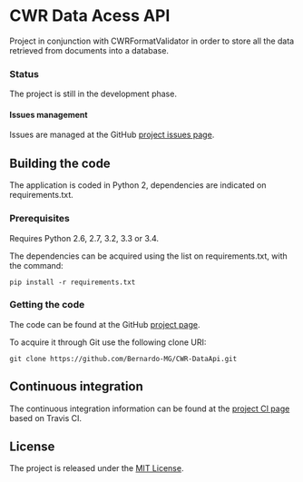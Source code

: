 # CWR Data Acess API

Project in conjunction with CWRFormatValidator in order to store all the data retrieved from documents into a database.

### Status
The project is still in the development phase.

#### Issues management
Issues are managed at the GitHub [project issues page][].

## Building the code
The application is coded in Python 2, dependencies are indicated on requirements.txt.

### Prerequisites
Requires Python 2.6, 2.7, 3.2, 3.3 or 3.4.

The dependencies can be acquired using the list on requirements.txt, with the command:

`pip install -r requirements.txt`

### Getting the code
The code can be found at the GitHub [project page][].

To acquire it through Git use the following clone URI:

`git clone https://github.com/Bernardo-MG/CWR-DataApi.git`

## Continuous integration
The continuous integration information can be found at the [project CI page][] based on Travis CI.

## License
The project is released under the [MIT License][].

[MIT License]: http://www.opensource.org/licenses/mit-license.php
[project CI page]: https://travis-ci.org/Bernardo-MG/CWR-DataApi
[project issues page]: https://travis-ci.org/weso/CWR-DataApi/issues
[project page]: https://github.com/Bernardo-MG/CWR-DataApi